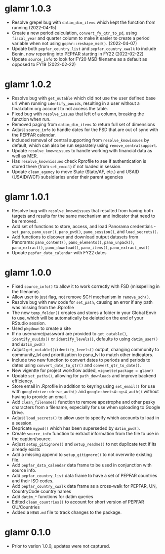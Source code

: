 # glamr 1.0.3
* Resolve grepel bug with `datim_dim_items` which kept the function from running (2022-04-15)
* Create a new period calculation, `convert_fy_qtr_to_pd`, using `fiscal_year` and quarter column to make it easier to create a period variable when not using `gophr::reshape_msd()`. (2022-04-07)
* Update both `pepfar_country_list` and `pepfar_country_xwalk` to include Benin, now reporting into PEPFAR starting in FY22 (2022-02-22)
* Update `source_info` to look for FY20 MSD filename as a default as opposed to FY19 (2022-02-22)

# glamr 1.0.2
* Resolve bug with `get_outable` which did not use the user defined base url when running `identify_ouuids`, resulting in a user without a final.datim.org account to not access the table.
* Fixed bug with `resolve_issues` that left of a column, breaking the function when run.
* Removed paging from `datim_dim_items` to return full set of dimensions
* Adjust `source_info` to handle dates for the FSD that are out of sync with the PEPFAR calendar.
* Included removal of central supporting from `resolve_knowissues` by default, which can also be run separately using `remove_centralsupport`.
* Update `resolve_knownissues` to handle working with financial data as well as MER.
* Has `resolve_knownissues` check Rprofile to see if authentication is stored there (from `set_email`) if not loaded in session.
* Update `clean_agency` to move State (State/AF, etc.) and USAID (USAID/WCF) subsidiaries under their parent agencies

# glamr 1.0.1
* Resolve bug with `resolve_knownissues` that resulted from having both targets and results for the same mechanism and indicator that need to be removed.
* Add set of functions to store, access, and load Panorama credentials - `set_pano`,
 `pano_user()`, `pano_pwd()`, `pano_session()`, and `load_secrets()`.
* Add functions to discover and download output datasets from Panorama: `pano_content()`, `pano_elements()`, `pano_unpack()`, `pano_extract()`, `pano_download()`, `pano_items()`, `pano_extract_msd()`
* Update `pepfar_data_calendar` with FY22 dates

# glamr 1.0.0
* Fixed `source_info()` to allow it to work correctly with FSD (misspelling in the filename).
* Allow user to just flag, not remove SCH mechanism in `remove_sch()`.
* Resolve bug with new code for `set_path`, causing an error if any path was missing from the .Rprofile
* The new `temp_folder()` creates and stores a folder in your Global Envir to use, which will be automatically be deleted on the end of your RStudio session.
* Used `pkgdown` to create a site
* If no username/password are provided to `get_outable()`, `identify_ouuids()` or `identify_levels()`, defaults to using `datim_user()` and `datim_pwd()`
* Adjust `get_outable()`/`identify_levels()` output, changing community to community_lvl and prioritization to psnu_lvl to match other indicators.
* Include two new function to convert dates to periods and periods to dates using `convert_date_to_qtr()` and `convert_qtr_to_date()`.
* New vigentte for project workflow added, `vignette(package = glamr)`
* Update `set_paths()`, allowing for `path_downloads` and improve backend efficiency.
* Store email in .Rprofile in addition to keyring using `set_email()` for use with `googledrive::drive_auth()` and `googlesheets4::gs4_auth()` without having to provide an email.
* Add `clean_filename()` function to remove apostrophe and other pesky characters from a filename, especially for use when uploading to Google Drive.
* Adjust `load_secrets()` to allow user to specify which accounts to load in a session.
* Depricate `mypwd()` which has been superseded by `datim_pwd()`.
* Create `source_info` function to extract information from the file to use in the caption/source.
* Adjust `setup_gitignore()` and `setup_readme()` to not duplicate text if its already exists
* Add a missing append to `setup_gitignore()` to not overwrite existing file.
* Add `pepfar_data_calendar` data frame to be used in conjunction with source info.
* Add `pepfar_country_list` data frame to have a set of PEPFAR countries and their ISO codes. 
* Add `pepfar_country_xwalk` data frame as a cross-walk for PEPFAR, UN, CountryCode country names
* Add `datim_*` functions for datim queries
* Edited `clean_countries()` to account for short version of PEPFAR OU/Countries
* Added a `NEWS.md` file to track changes to the package.

# glamr 0.1.0
* Prior to verion 1.0.0, updates were not captured.
